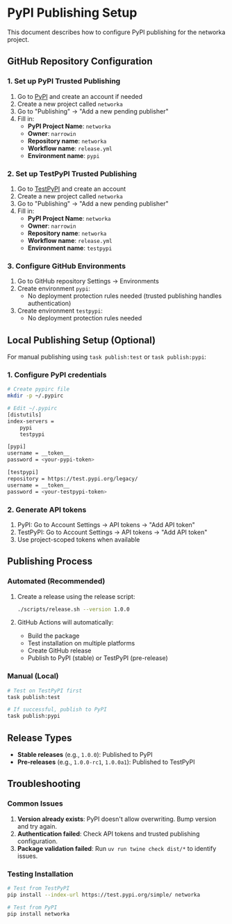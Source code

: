 # PyPI Publishing Setup

This document describes how to configure PyPI publishing for the networka project.

## GitHub Repository Configuration

### 1. Set up PyPI Trusted Publishing

1. Go to [PyPI](https://pypi.org) and create an account if needed
2. Create a new project called `networka`
3. Go to "Publishing" → "Add a new pending publisher"
4. Fill in:
   - **PyPI Project Name**: `networka`
   - **Owner**: `narrowin`
   - **Repository name**: `networka`
   - **Workflow name**: `release.yml`
   - **Environment name**: `pypi`

### 2. Set up TestPyPI Trusted Publishing

1. Go to [TestPyPI](https://test.pypi.org) and create an account
2. Create a new project called `networka`
3. Go to "Publishing" → "Add a new pending publisher"
4. Fill in:
   - **PyPI Project Name**: `networka`
   - **Owner**: `narrowin`
   - **Repository name**: `networka`
   - **Workflow name**: `release.yml`
   - **Environment name**: `testpypi`

### 3. Configure GitHub Environments

1. Go to GitHub repository Settings → Environments
2. Create environment `pypi`:
   - No deployment protection rules needed (trusted publishing handles authentication)
3. Create environment `testpypi`:
   - No deployment protection rules needed

## Local Publishing Setup (Optional)

For manual publishing using `task publish:test` or `task publish:pypi`:

### 1. Configure PyPI credentials

```bash
# Create pypirc file
mkdir -p ~/.pypirc

# Edit ~/.pypirc
[distutils]
index-servers =
    pypi
    testpypi

[pypi]
username = __token__
password = <your-pypi-token>

[testpypi]
repository = https://test.pypi.org/legacy/
username = __token__
password = <your-testpypi-token>
```

### 2. Generate API tokens

1. PyPI: Go to Account Settings → API tokens → "Add API token"
2. TestPyPI: Go to Account Settings → API tokens → "Add API token"
3. Use project-scoped tokens when available

## Publishing Process

### Automated (Recommended)

1. Create a release using the release script:

   ```bash
   ./scripts/release.sh --version 1.0.0
   ```

2. GitHub Actions will automatically:
   - Build the package
   - Test installation on multiple platforms
   - Create GitHub release
   - Publish to PyPI (stable) or TestPyPI (pre-release)

### Manual (Local)

```bash
# Test on TestPyPI first
task publish:test

# If successful, publish to PyPI
task publish:pypi
```

## Release Types

- **Stable releases** (e.g., `1.0.0`): Published to PyPI
- **Pre-releases** (e.g., `1.0.0-rc1`, `1.0.0a1`): Published to TestPyPI

## Troubleshooting

### Common Issues

1. **Version already exists**: PyPI doesn't allow overwriting. Bump version and try again.
2. **Authentication failed**: Check API tokens and trusted publishing configuration.
3. **Package validation failed**: Run `uv run twine check dist/*` to identify issues.

### Testing Installation

```bash
# Test from TestPyPI
pip install --index-url https://test.pypi.org/simple/ networka

# Test from PyPI
pip install networka
```
